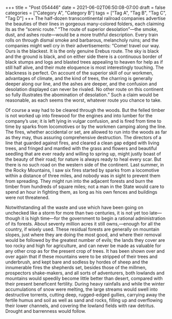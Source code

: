 +++
title = "Post 054446"
date = 2021-06-02T06:50:08-07:00
draft = false
categories = ["Category A", "Category B"]
tags = ["Tag A", "Tag B", "Tag C", "Tag D"]
+++
The half-dozen transcontinental railroad companies advertise the beauties of their lines in gorgeous many-colored folders, each claiming its as the “scenic route.” “The route of superior desolation”—the smoke, dust, and ashes route—would be a more truthful description. Every train rolls on through dismal smoke and barbarous, melancholy ruins; and the companies might well cry in their advertisements: “Come! travel our way. Ours is the blackest. It is the only genuine Erebus route. The sky is black and the ground is black, and on either side there is a continuous border of black stumps and logs and blasted trees appealing to heaven for help as if still half alive, and their mute eloquence is most interestingly touching. The blackness is perfect. On account of the superior skill of our workmen, advantages of climate, and the kind of trees, the charring is generally deeper along our line, and the ashes are deeper, and the confusion and desolation displayed can never be rivaled. No other route on this continent so fully illustrates the abomination of desolation.” Such a claim would be reasonable, as each seems the worst, whatever route you chance to take.

Of course a way had to be cleared through the woods. But the felled timber is not worked up into firewood for the engines and into lumber for the company’s use; it is left lying in vulgar confusion, and is fired from time to time by sparks from locomotives or by the workmen camping along the line. The fires, whether accidental or set, are allowed to run into the woods as far as they may, thus assuring comprehensive destruction. The directors of a line that guarded against fires, and cleared a clean gap edged with living trees, and fringed and mantled with the grass and flowers and beautiful seedling that are ever ready and willing to spring up, might justly boast of the beauty of their road; for nature is always ready to heal every scar. But there is no such road on the western side of the continent. Last summer, in the Rocky Mountains, I saw six fires started by sparks from a locomotive within a distance of three miles, and nobody was in sight to prevent them from spreading. They might run into the adjacent forests and burn the timber from hundreds of square miles; not a man in the State would care to spend an hour in fighting them, as long as his own fences and buildings were not threatened.

Notwithstanding all the waste and use which have been going on unchecked like a storm for more than two centuries, it is not yet too late—though it is high time—for the government to begin a rational administration of its forests. About seventy million acres it still owns,—enough for all the country, if wisely used. These residual forests are generally on mountain slopes, just where they are doing the most good, and where their removal would be followed by the greatest number of evils; the lands they cover are too rocky and high for agriculture, and can never be made as valuable for any other crop as for the present crop of trees. It has been shown over and over again that if these mountains were to be stripped of their trees and underbrush, and kept bare and sodless by hordes of sheep and the innumerable fires the shepherds set, besides those of the millmen, prospectors shake-makers, and all sorts of adventurers, both lowlands and mountains would speedily become little better than desert, compared with their present beneficent fertility. During heavy rainfalls and while the winter accumulations of snow were melting, the large streams would swell into destructive torrents, cutting deep, rugged-edged gullies, carrying away the fertile humus and soil as well as sand and rocks, filling up and overflowing their lower channels, and covering the lowland fields with raw detritus. Drought and barrenness would follow.
